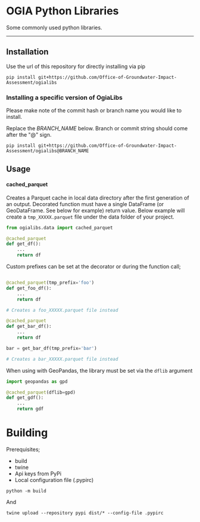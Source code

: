 # OGIA Python Libraries

Some commonly used python libraries.

---

## Installation

Use the url of this repository for directly installing via pip

```msdos
pip install git+https://github.com/Office-of-Groundwater-Impact-Assessment/ogialibs
```

### Installing a specific version of OgiaLibs

Please make note of the commit hash or branch name you would like to install.

Replace the *BRANCH_NAME* below. Branch or commit string should come after the "@" sign.


```msdos
pip install git+https://github.com/Office-of-Groundwater-Impact-Assessment/ogialibs@BRANCH_NAME
```

## Usage
#### cached_parquet

Creates a Parquet cache in local data directory after the first generation of an output. 
Decorated function must have a single DataFrame (or GeoDataFrame. See below for example) return value.
Below example will create a `tmp_XXXXX.parquet` file under the data folder of your project. 

```python
from ogialibs.data import cached_parquet

@cached_parquet
def get_df():
    ...
    return df
```

Custom prefixes can be set at the decorator or during the function call;
```python

@cached_parquet(tmp_prefix='foo')
def get_foo_df():
    ...
    return df

# Creates a foo_XXXXX.parquet file instead

@cached_parquet
def get_bar_df():
    ...
    return df

bar = get_bar_df(tmp_prefix='bar')

# Creates a bar_XXXXX.parquet file instead
```

When using with GeoPandas, the library must be set via the `dflib` argument 

```python
import geopandas as gpd

@cached_parquet(dflib=gpd)
def get_gdf():
    ...
    return gdf
```

# Building

Prerequisites;
- build
- twine
- Api keys from PyPi
- Local configuration file (.pypirc)


```
python -m build
```

And

```
twine upload --repository pypi dist/* --config-file .pypirc
```
